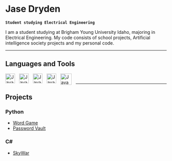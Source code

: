 <style>h1,h2,h3,h4 { border-bottom: 0; } </style>

# Jase Dryden

**`Student studying Electrical Engineering`**

I am a student studying at Brigham Young University Idaho, majoring in Electrical Engineering. My code consists of school projects, 
Artificial intelligence society projects and my personal code.

-----
## Languages and Tools

<img align="left" alt="Java" width="30px" style="padding-right:10px;" src="https://cdn.jsdelivr.net/gh/devicons/devicon/icons/python/python-original.svg" />
<img align="left" alt="Java" width="30px" style="padding-right:10px;" src="https://cdn.jsdelivr.net/gh/devicons/devicon/icons/csharp/csharp-original.svg" />
<img align="left" alt="Java" width="30px" style="padding-right:10px;" src="https://cdn.jsdelivr.net/gh/devicons/devicon/icons/c/c-original.svg" />
<img align="left" alt="Java" width="30px" style="padding-right:10px;" src="https://cdn.jsdelivr.net/gh/devicons/devicon/icons/anaconda/anaconda-original.svg" />
<img align="left" alt="Java" width="35px" style="padding-right:10px;" src="https://cdn.jsdelivr.net/gh/devicons/devicon/icons/arduino/arduino-original.svg" />
<br />

---

## Projects 

### Python

* [Word Game](https://github.com/Jase-Dryden/Wordle-Game)
* [Password Vault](https://github.com/Jase-Dryden/Password_Vault)

### C#

* [SkyWar](https://github.com/Jase-Dryden/SkyWar)




